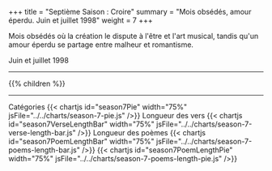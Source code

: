+++
title = "Septième Saison : Croire"
summary = "Mois obsédés, amour éperdu. Juin et juillet 1998"
weight = 7
+++

Mois obsédés où la création le dispute à l'être et l'art musical, tandis qu'un amour éperdu se partage entre malheur et romantisme.

Juin et juillet 1998

---
{{% children  %}}

---
Catégories
{{< chartjs id="season7Pie" width="75%" jsFile="../../charts/season-7-pie.js" />}}
Longueur des vers
{{< chartjs id="season7VerseLengthBar" width="75%" jsFile="../../charts/season-7-verse-length-bar.js" />}}
Longueur des poèmes
{{< chartjs id="season7PoemLengthBar" width="75%" jsFile="../../charts/season-7-poems-length-bar.js" />}}
{{< chartjs id="season7PoemLengthPie" width="75%" jsFile="../../charts/season-7-poems-length-pie.js" />}}
